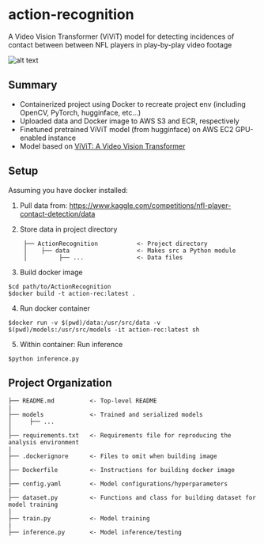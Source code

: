 action-recognition
============
A Video Vision Transformer (ViViT) model for detecting incidences of contact between between NFL players in play-by-play video footage

![alt text](https://github.com/markbotros1/action-recognition/blob/main/resources/example.gif)

Summary
-------
- Containerized project using Docker to recreate project env (including OpenCV, PyTorch, hugginface, etc...)
- Uploaded data and Docker image to AWS S3 and ECR, respectively 
- Finetuned pretrained ViViT model (from hugginface) on AWS EC2 GPU-enabled instance
- Model based on [ViViT: A Video Vision Transformer](https://arxiv.org/abs/2103.15691)

Setup
-----
Assuming you have docker installed:
1. Pull data from: https://www.kaggle.com/competitions/nfl-player-contact-detection/data
2. Store data in project directory
   
        ├── ActionRecognition           <- Project directory
        │    ├── data                   <- Makes src a Python module
        │         ├── ...               <- Data files
            
3. Build docker image
```
$cd path/to/ActionRecognition
$docker build -t action-rec:latest .
```
4. Run docker container
```
$docker run -v $(pwd)/data:/usr/src/data -v $(pwd)/models:/usr/src/models -it action-rec:latest sh
```

5. Within container: Run inference
```
$python inference.py
```

Project Organization
--------------------
    ├── README.md          <- Top-level README
    |
    ├── models             <- Trained and serialized models
    │     ├── ...          
    │
    ├── requirements.txt   <- Requirements file for reproducing the analysis environment
    |
    ├── .dockerignore      <- Files to omit when building image
    │
    ├── Dockerfile         <- Instructions for building docker image
    │
    ├── config.yaml        <- Model configurations/hyperparameters
    |
    ├── dataset.py         <- Functions and class for building dataset for model training
    |
    ├── train.py           <- Model training
    |
    ├── inference.py       <- Model inference/testing
